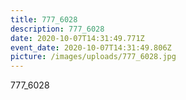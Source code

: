 ```yaml
---
title: 777_6028
description: 777_6028
date: 2020-10-07T14:31:49.771Z
event_date: 2020-10-07T14:31:49.806Z
picture: /images/uploads/777_6028.jpg
---
```

777_6028
